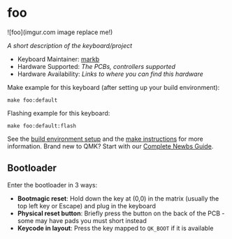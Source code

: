 # foo

![foo](imgur.com image replace me!)

*A short description of the keyboard/project*

* Keyboard Maintainer: [markb](https://github.com/Med116)
* Hardware Supported: *The PCBs, controllers supported*
* Hardware Availability: *Links to where you can find this hardware*

Make example for this keyboard (after setting up your build environment):

    make foo:default

Flashing example for this keyboard:

    make foo:default:flash

See the [build environment setup](https://docs.qmk.fm/#/getting_started_build_tools) and the [make instructions](https://docs.qmk.fm/#/getting_started_make_guide) for more information. Brand new to QMK? Start with our [Complete Newbs Guide](https://docs.qmk.fm/#/newbs).

## Bootloader

Enter the bootloader in 3 ways:

* **Bootmagic reset**: Hold down the key at (0,0) in the matrix (usually the top left key or Escape) and plug in the keyboard
* **Physical reset button**: Briefly press the button on the back of the PCB - some may have pads you must short instead
* **Keycode in layout**: Press the key mapped to `QK_BOOT` if it is available
